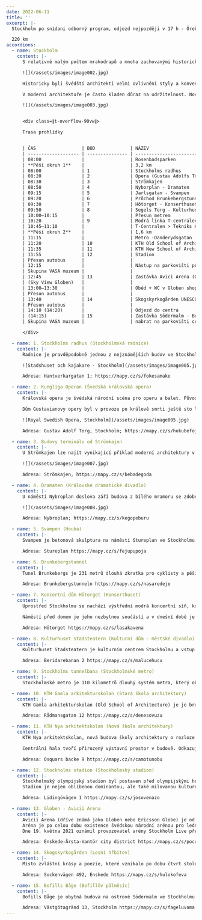 ```yaml
---
date: 2022-06-11
title: ''
excerpt: |-
  Stockholm po snídani odborný program, odjezd nejpozději v 17 h - Örebro, hotel (př. 19,45 h) Pozn.: pokud by byl odjezd dřív, tak po cestě zastávka u zámku Gripsholm

  220 km
accordions:
  - name: Stockholm
    content: |-
      S relativně malým počtem mrakodrapů a mnoha zachovanými historickými budovami má Stockholm na metropoli své velikosti (vnitřní město cca 1 milion obyvatel) neobvykle nízkou siluetu města. To samozřejmě neznamená, že by to nějak ovlivňovalo architektonickou krásu města.

      ![](/assets/images/image002.jpg)

      Historicky byli švédští architekti velmi ovlivněni styly a konvencemi ze zahraničí. Vzhledem ke své geografické poloze byly tyto kulturní proudy ve Švédsku přijaty o něco později a měly prostor proměnit se v něco jedinečného švédského. To je nejvíce vidět na stylu Art Decó z 20. let 19. století, který se asi nejvíce přizpůsobil švédskému vkusu a stal se jedinečným severským klasickým a funkčním stylem s názvem „funkis“.

      V moderní architektuře je často kladen důraz na udržitelnost. Nové projekty - rezidenční a veřejné prostory včetně komerčních - jsou plánovány tak, aby byly energeticky chytré a postavené z ekologicky šetrných materiálů v souladu s přírodou a zelení. Toto ekologické myšlení vyústilo v některé opravdu velkolepé budovy, jako je Nové krematorium ve Skogskyrkogården.

      ![](/assets/images/image003.jpg)


      ≺div class=∥t-overflow-90vw∥≻

      Trasa prohlídky


      | ČAS                 | BOD             | NÁZEV                             | POZNÁMKA                       | UMÍSTĚNÍ                                |
      | ------------------- | --------------- | --------------------------------- | ------------------------------ | --------------------------------------- |
      | 08:00               |                 | Rosenbadsparken                   | sraz                           | <https://mapy.cz/s/fucacocore>          |
      | **Pěší okruh 1**    |                 | 3,2 km                            |                                | <https://mapy.cz/s/dohozetuto>          |
      | 08:00               | 1               | Stockholms radhus                 | výklad                         | <https://mapy.cz/s/dutefukaja>          |
      | 08:20               | 2               | Opera (Gustav Adolfs Torg)        | výklad                         | <https://mapy.cz/s/nezopesala>          |
      | 08:30               | 3               | Strömkajen                        | výklad                         | <https://mapy.cz/s/lofepanucu>          |
      | 08:50               | 4               | Nyborplan - Dramaten              |                                | <https://mapy.cz/s/nazagupulu>          |
      | 09:15               | 5               | Jarlsgatan - Svampen              | výklad                         | <https://mapy.cz/s/fotulutege>          |
      | 09:20               | 6               | Průchod Brunkebergstunneln        |                                |                                         |
      | 09:30               | 7               | Hötorget - Konserthuset           | výklad                         | <https://mapy.cz/s/loloragore>          |
      | 09:50               | 8               | Segels Torg - Kulturhuset         | výklad                         | <https://mapy.cz/s/gurojenevu>          |
      | 10:00–10:15         |                 | Přesun metrem                     | WC uvnitř Kuturhusset          |                                         |
      | 10:20               | 9               | Modrá linka T-centralen           | výklad                         |                                         |
      | 10:45–11:10         |                 | T-Centralen > Tekniks Högskolan   | linka 13,14                    |                                         |
      | **Pěší okruh 2**    |                 | 1,6 km                            |                                | <https://mapy.cz/s/gadacepemo>          |
      | 11:15               |                 | Metro -Danderydsgatan             |                                |                                         |
      | 11:20               | 10              | KTH Old School of Architecture    | výklad                         | <https://mapy.cz/s/makemumako>          |
      | 11:35               | 11              | KTH New School of Architecture    | výklad                         | <https://mapy.cz/s/luvesumabo>          |
      | 11:55               | 12              | Stadion                           | výklad                         | <https://mapy.cz/s/nesorenoka>          |
      | Přesun autobus      |                 |                                   |                                | <https://mapy.cz/s/gurarolema>          |
      | 12:15               |                 | Nástup na parkovišti před Stadion |                                | <https://mapy.cz/s/cafomopepa>          |
      | Skupina VASA muzeum |                 |                                   | vysadit po cestě               | <https://mapy.cz/s/cutahutufe>          |
      | 12:45               | 13              | Zastávka Avici Arena (Globen)     | výklad po cestě busem          | <https://mapy.cz/s/pocuverako>          |
      | (Sky View Globen)   |                 |                                   |                                | <https://stockholmlive.com/en/skyview/> |
      | 13:00–13:30         |                 | Oběd + WC v Globen shopping       |                                |                                         |
      | Přesun autobus      |                 |                                   |                                |                                         |
      | 13:40               | 14              | Skogskyrkogården UNESCO           | výklad po cestě busem          | <https://mapy.cz/s/pocutomuho>          |
      | Přesun autobus      |                 |                                   |                                |                                         |
      | 14:10 (14:20)       |                 | Odjezd do centra                  |                                | <https://mapy.cz/s/penocubogo>          |
      | (14:15)             | 15              | Zastávka Södermalm - Bofills Båge |                                | <https://mapy.cz/s/gobuvoroca>          |
      | Skupina VASA muzeum |                 | nabrat na parkovišti cca 14:30    |                                | <https://mapy.cz/s/cutahutufe>          |

      ≺/div≻

  - name: 1. Stockholms radhus (Stockholmská radnice)
    content: |-
      Radnice je pravděpodobně jednou z nejznámějších budov ve Stockholmu a jedním z nejpřednějších příkladů budov v národním romantickém duchu. Byla navržena architektem Ragnarem Östbergem a v roce 2023 oslaví 100 let od svého založení. Za velkolepou fasádou jsou plně funkční kanceláře a zasedací místnosti pro politiky a úředníky, stejně jako nádherné hodovní síně a jedinečné umění. Dnes v budově pracuje kolem 300 lidí a konají se zde veřejné a reprezentační akce. Nejznámější z nich je každoroční večeře spojena s předáváním Nobelovy cenou, která se koná 10. prosince ve slavném Modrém sále. Na vrcholu věže radnice jsou umístěny tři koruny (Tre Kronor), národní symbol Švédska. Každá koruna má průměr 2,2 metru a směřují směrem na hrad.

      ![Stadshuset och kajakare - Stockholm](/assets/images/image005.jpg)

      Adresa: Hantverkargatan 1; https://mapy.cz/s/fokesamake

  - name: 2. Kungliga Operan (Švédská královská opera)
    content: |-
      Královská opera je švédská národní scéna pro operu a balet. Původní budova zvaná Královský divadelní dům nebo také Dům Gustavianovy opery podle návrhu architekta Carla Fredrika Adelcrantze byla slavnostně otevřena 1782. Největším mecenášem této budovy byl král Gustav III., který měl velký zájem o operu, tanec a divadlo a činnost opery platil z vlastních prostředků. Tato jeho záliba se mu však stala osudnou, když byl v březnu roku 1792 na maškarním plese přímo v opeře zastřelen. Tato událost se stala podkladem pro Verdiho operu Maškarní ples.

      Dům Gustavianovy opery byl v provozu po králově smrti ještě sto let, ale pak bylo z důvodu opotřebování a nevyhovující požární bezpečnosti v roce 1892 rozhodnuto o jeho demolici. Na stejném místě vyrostla současná budova opery v neoklasicistním stylu pod taktovkou architekta Axela Anderberga, která byla nazvána Oscarovou podle tehdy vládnoucího panovníka Oscara II. Dokončení nové Opery trvalo téměř sedm let. Exteriér nového domu byl postaven v novorenesanci, zatímco schodiště, foyer a salon dostaly novobarokní úpravu. V roce 1989, po téměř 100 letech poměrně frekventovaného využívání v budovy opery, prošla Opera zásadní rekonstrukcí.

      ![Royal Swedish Opera, Stockholm](/assets/images/image005.jpg)

      Adresa: Gustav Adolf Torg, Stockholm; https://mapy.cz/s/hukubefoje

  - name: 3. Budovy terminálu od Strömkajen
    content: |-
      U Strömkajen lze najít vynikající příklad moderní architektury v podobě budov přístavních terminálů, které vytváří krásný kontrast se staršími budovami, jež je obklopují, jako je Grand Hotel a Bolinderska Palatset. Zároveň jsou navrženy tak, aby nezakrývaly krásný výhled na Hrad a Staré Město, a přitom rámovaly úplně stejný výhled. Budovy byly slavnostně otevřeny v roce 2013, získaly několik ocenění a byly nominovány na Stockholm Building of the Year 2014. Nově postavené budovy terminálů splňují potřeby lodních společností a zároveň nabízejí jedinečný architektonický zážitek – působí spíše jako sochy než jako budovy a jsou doplněné širokou řadou schodů na nábřeží, kde je možné relaxovat.

      ![](/assets/images/image007.jpg)

      Adresa: Strömkajen, https://mapy.cz/s/bebadegoda

  - name: 4. Dramaten (Královské dramatické divadlo)
    content: |-
      U náměstí Nybroplan doslova září budova z bílého mramoru se zdobenými zlatými detaily. Jde o švédské národní divadlo, kde se ročně odehraje okolo jednoho tisíce představení. Secesní budova z roku 1908 je dílem architekta Fredrika Lilljekvista a známých umělců jako jsou Carl Milles či Carl Larsson. Některé z dekorací interiéru jsou dílem i prince Eugena. V noci je budova krásně osvětlená a detaily působí ještě velkolepěji než ve dne. Královské dramatické divadlo odehraje více jak 1000 představení ročně a je zde možné vidět nejznámější švédské herce vystupovat na jedné z pěti scén umístěných v divadle.

      ![](/assets/images/image008.jpg)

      Adresa: Nybroplan; https://mapy.cz/s/kegopeburu

  - name: 5. Svampen (Houba)
    content: |-
      Svampen je betonová skulptura na náměstí Stureplan ve Stockholmu. Jde o konstrukci navrženou architektem a městským zahradníkem Holgerem Blomem. Byla postavena v roce 1937, kdy sloužila jako kiosek, v roce 1988 byla zbořena a znovu postavena v roce 1989. Houba se nachází na dopravní křižovatce v centru města a je známým prvkem setkávání a svým způsobem tvoří identitu města.

      Adresa: Stureplan https://mapy.cz/s/fejupupoja

  - name: 6. Brunkebergstunnel
    content: |-
      Tunel Brunkebergs je 231 metrů dlouhá zkratka pro cyklisty a pěší přes hřeben Brunkeberg v centru města. Nachází se mezi ulicemi David Bagares gata a Tunnelgatanem a prochází pod Regeringsgatan a Malmskillnadsgatan v hloubce 15-20 metrů. Na jaře roku 1884 bylo uděleno povolení ke stavbě tunelu a a jeho vyhotovení se pro inženýry pod vedením Knuta Lindmarka ukázalo jako poměrně obtížný úkol. Tunel se razil ze dvou stran a v roce 1886 se oba tunelové úseky setkaly a téhož roku byl i slavnostně otevřen. Tunel Brunkeberg je 231 metrů dlouhý, 4 metry široký a 3,9 metru vysoký a při jeho výstavbě byla použita zvláštní technika zmražování nestabilního podloží na -20 stupňů, která umožnila ražení tunelu bez rizika sesuvů.

      Adresa: Brunkebergstunneln https://mapy.cz/s/nasaredeje

  - name: 7. Koncertní dům Hötorget (Konserthuset)
    content: |-
      Uprostřed Stockholmu se nachází výstřední modrá koncertní síň, kde sídlí Královská filharmonie a kde se předává a koncertní síň hostí ceremonii Nobelovy ceny za fyziku, chemii, medicínu a literaturu. Dům byl postaven v roce 1926 podle návrhu architekta Ivara Tengboma a prakticky po celý rok z něho zní hudba. Koncertní síň je živým příkladem neoklasicismu, protože záměrem autora bylo postavit klasický chrám na počest hudby. Na výzdobě inspirované antickou mytologií se podílelo mnoho předních umělců, včetně Carla Millese a Isaaca Grünewalda.

      Náměstí před domem je jeho nezbytnou součástí a v dnešní době je po většinu roku rušným trhem.

      Adresa: Hötorget https://mapy.cz/s/lasakavena

  - name: 8. Kulturhuset Stadsteatern (Kulturní dům – městské divadlo)
    content: |-
      Kulturhuset Stadsteatern je kulturním centrem Stockholmu a vstup je do něj zdarma. „Mamutí“ patrová budova má pro každého něco: divadlo, výstavy, knihovna, semináře, akce nebo kino. K dispozici je také několik restaurací a kaváren. Stavba vznikla propojením kulturního domu (z roku 1974) se stávajícím stockholmským městským divadlem (z roku 1960) v roce 2013. Autorem obou budov je Peter Celsing. Soubor je chráněn jako významná kulturní památka. Fasáda kulturního centra je z betonu a skla, fasáda sousedního divadla je z nerezové oceli. Kulturhuset je oblíbené místo, kde se dá přes den trávit čas, proto je zde k vidění mnoho maminek a tatínků na rodičovské dovolené.

      Adresa: Beridarebanan 2 https://mapy.cz/s/malucehucu

  - name: 9. Stockholms tunnelbana (Stockholmské metro)
    content: |-
      Stockholmské metro je 110 kilometrů dlouhý systém metra, který obsluhuje Stockholm včetně předměstí. Za současnou síť metra pod značkou SL odpovídá jednotka Dopravní správa a rozšiřování sítě metra Správa rozšířené jednotky metra. Počet používaných stanic je 100, rozmístěných ve třech podsystémech Green , Red a Blue line . První tunel pod ostrovem Södermalm byl uveden do provozu 30. září 1933 pro lehčí soupravy tramvají a slavnostně otevřen pro těžší soupravy metra 1. října 1950 spolu s částečně nově vybudovaným úsekem na povrchu do Hökarängenu v jižním Stockholmu. Poslední expanze se uskutečnila v roce 1994 vytvořením tunelového úseku mezi Bagarmossenem a nedalekým Skarpnäckem a nyní je ve výstavbě několik dalších prodloužení metra. Stockholmské metro je co do délky 22. nejdelším systémem na světě a je jedním z největších systémů metra v poměru k počtu obyvatel ve městě, kterému slouží. Stockholmské metro je také označováno jako nejdelší galerie světa. Přes devadesát z jeho sta stanic je totiž uměleckým dílem. Koncept metra jako prostoru pro umělecké vyjádření vznikl jen pár let po jeho otevření v roce 1950. Na popud malířek Very Nilsson a Siri Derkert vznikla kampaň za to, aby byl prostor metra obohacen o umělecké výtvory. Návrh na zapojení umění do prostor metra byl podán Stockholmské městské radě a jednoznačně odsouhlasen všemi politickými stranami. V roce 1957 tak výzdoba metra začala. Od té doby se do ní zapojilo už přes sto padesát umělců. Některé stanice byly vyzdobeny dodatečně, ale mnoho jich ale bylo navrhováno přímo ve spolupráci s umělci. V šesti stanicích se vystavená díla několikrát ročně obměňují, aby šanci dostali i výtvarníci, kteří by k tomu jinak neměli možnost (přece jen, počet stanic metra je omezený).

  - name: 10. KTH Gamla arkitekturskolan (Stará škola architektury)
    content: |-
      KTH Gamla arkitekturskolan (Old School of Architecture) je je brutalistická betonová budova postavená v letech 1967-1969 pro školu architektury KTH podle nákresů pozdějšího městského architekta ve Stockholmu Gunnara Henrikssona v úzké spolupráci s uměleckým spolupracovníkem Johnem Olssonem. Díky svému vzhledu si budova získala lásku i nenávist a v roce 2008 získala pochybné ocenění „Nejošklivější budova“ ve Stockholmu. Mnoho lidí však tvrdí, že budova má historickou hodnotu, protože odráží společenské klima doby, kdy byla postavena. Čtvrtého května 2011 zasáhl budovu rozsáhlý požár, který mimo jiné zničil aulu a dílny školy. Společnost Akademiska Hus, která nemovitost vlastnila, se v lednu 2015 rozhodla budovu zachovat a přeměnit ji na kreativní místo setkávání s restauracemi, inovačními společnostmi a setkáními mezi byznysem a akademickou sférou.

      Adresa: Rådmansgatan 12 https://mapy.cz/s/denesovuzu

  - name: 11. KTH Nya arkitektskolan (Nová škola architektury)
    content: |-
      KTH Nya arkitektskolan, nová budova školy architektury o rozloze přibližně 8 800 metrů čtverečních stojí u vchodu do kampusu KTH. Byla dokončena v roce 2015 a podle návrhu absolventů školy Bolleho Thama a Martina Videgårda z architektonické kanceláře Tham & Videgård Architects. Zakřivená fasáda z rezavě červené cortenové oceli je pokryta velkými okny, která odrážejí cihly mnohem starších okolních budov. Myšlenkou zakřiveného obrysu je zkrátit vizuální délku fasád a otevřít výhledy přes rohy. Poskytuje také pestrou hru stínů a světla. Stavba výškově i barevně navazuje na zděné fasády okolní starší zástavby. Uvnitř je na stěnách vidět čistý beton, ze kterého jsou i schodiště. Světlejší stěny jsou obloženy dřevem.

      Centrální hala tvoří přirozený výstavní prostor v budově. Odkazuje na studia, showroomy, počítačové učebny a dílny. Ve vstupní hale se nachází zvukové umělecké dílo Jonase Dahlberga An imagined city z roku 2015. Ve 3., 4. a 5. patře jsou salony s výškou stropu tři metry, avšak s možností rozdělení na menší pokojové formace. Ve 2.patře jsou kanceláře, technické místnosti, zasedací místnosti a kuchyňka. K penthousu umístěnému na střeše budovy přiléhají střešní terasy. Na rozdíl od staré budovy byla tato budova nominována a získala několik prestižních cen za design a vyhrála prestižní cenu Kaspera Salina.

      Adresa: Osquars backe 9 https://mapy.cz/s/camotunobu

  - name: 12. Stockholms stadion (Stockholmský stadion)
    content: |-
      Stockholmský olympijský stadion byl postaven před olympijskými hrami v roce 1912. Za architektonickým návrhem stojí Torben Grut, který od začátku plánoval provizorní arénu v bíle natřeném dřevě. Ale když bylo rozhodnuto, že stavba bude trvalá, zvolil místo toho tmavé cihly pro jasně národní romantický styl inspirovaný jak stavbami Ragnara Östberga, tak Ring Wall ve Visby. Kolem arény jsou krásné detaily a reliéfy vytesané do cihel a mimo jiné sochy od Carla Eldha a Carla Fagerberga.
      Stadion je nejen oblíbenou dominantou, ale také milovanou kulturní památkou. Než existovaly moderní arény jako Tele2 a Friends, přijížděla sem švédská a mezinárodní umělecká elita na venkovní koncerty a akce. Stadion je stále každoročně využíván pro různé koncerty a sportovní akce, což z něj činí nejstarší olympijskou arénu na světě, která se stále používá. Stadion je také otevřen pro veřejnost každý den, pro ty, kteří si chtějí svůj běžecký trénink trochu okořenit olympijským duchem nebo si zacvičit na čerstvě posekané zelené trávě.

      Adresa: Lidingövägen 1 https://mapy.cz/s/josovenazo

  - name: 13. Globen - Avicii Arena
    content: |-
      Avicii Arena (dříve známá jako Globen nebo Ericsson Globe) je od svého otevření v roce 1989 bezpochyby jednou z nejznámějších stockholmských budov. Objem 605 000 metrů krychlových a výška 110,4 metru z ní činí největší kulovou stavbu světa z betonu, oceli, hliníku, plechu a skla. Budova a její okolí je vítězným návrhem ateliéru Berg Arkitektkontor AB (prostřednictvím Esbjörna Adamsona, Svante Berga a Lasse Vretblada), jenž vzešel ze soutěže vyhlášené městem roku 1985. Samotná stavba byla zahájena v v září 1986 a nová aréna byla slavnostně otevřena po rekordní době výstavby 19. února 1989.
      Aréna je po celou dobu existence švédskou národní arénou pro lední hokej a místem pro široký program akcí a koncertů. V průběhu let stáli na jeho pódiu někteří z největších světových umělců a osobností; Rolling Stones, Metallica, Beyoncé, Madonna, Spice Girls, U2 a nebo také Dalajláma. Po vnější straně zaoblené fasády je možné svézt se výtahem Skyview, který nabízí ve výšce 130 metrů nad mořem fantastický výhled na celý Stockholm.
      Dne 19. května 2021 oznámil provozovatel arény Stockholm Live přejmenování arény na Avicii Arena, podle uměleckého jména zesnulého hudebníka Tima Berglinga. Ke změně názvu došlo v rámci spolupráce mezi Stockholm Live, Tim Bergling Foundation a sponzory a jejím účelem je osvětlit duševní choroby mezi mladými lidmi, kterými trpěl i sám Tim Bergling.

      Adresa: Enskede-Årsta-Vantör city district https://mapy.cz/s/pocuverako

  - name: 14. Skogskyrkogården (Lesní hřbitov)
    content: |-
      Místo zvláštní krásy a poezie, které vznikalo po dobu čtvrt století (1915–1940) na ploše 100 hektarů na borovicemi porostlém oblázkovém hřebeni pod vedením slavných modernistických architektů Gunnara Asplunda a Sigurda Lewerentze. Lesní hřbitov je od roku 1994 zapsán na seznamu světového dědictví UNESCO. Ročně se zde koná více než 2000 pohřebních obřadů. Jedinečný krajinný prostor v kombinaci s architekturou a uměním představuje severskou filozofii v pohledu na přírodu, život a smrt. V areálu si lze užít procházku uměním, kulturou a architekturou s návštěvou některé z pěti kaplí, v návštěvnickém centru se konají výstavy, je zde umístěno knihkupectví a kavárna.

      Adresa: Sockenvägen 492, Enskede https://mapy.cz/s/hulokofeva

  - name: 15. Bofills Båge (Bofillův půlměsíc)
    content: |-
      Bofills Båge je obytná budova na ostrově Södermalm ve Stockholmu. Budovu navrhl španělský architekt Ricardo Bofill a byla postavena v letech 1991 až 1992. Komplex budov tvoří budova ve tvaru půlměsíce o průměru 180 metrů a celkem pět menších bytových domů. Komplex obsahuje cca 300 bytů, obchody, kanceláře a podzemní parkovací stání. Tvoří součást velké městské přestavby, kde bylo staré jižní kolejiště přeměněno na městské bloky převážně s bytovou výstavbou. Crescent je lemován Söder Torn , obytnou výškovou budovou navrženou Henningem Larsenem.

      Adresa: Västgötagränd 13, Stockholm https://mapy.cz/s/fageluvama
---
```

